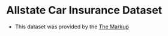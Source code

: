 # Allstate Car Insurance Dataset

* This dataset was provided by the [The Markup](https://github.com/the-markup/investigation-allstates-algorithm)